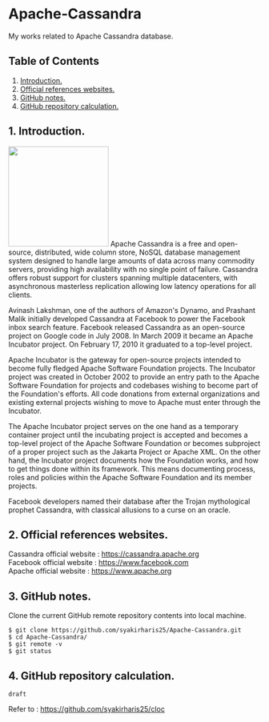# Apache-Cassandra
My works related to Apache Cassandra database.

## Table of Contents
1. [Introduction.](#introduction)
2. [Official references websites.](#references)
3. [GitHub notes.](#github)
4. [GitHub repository calculation.](#calculation)

<a name="introduction"></a>
## 1. Introduction.
<img src="mongodb.jpg" height="200"> 
Apache Cassandra is a free and open-source, distributed, wide column store, NoSQL database management system designed to handle large amounts of data across many commodity servers, providing high availability with no single point of failure. Cassandra offers robust support for clusters spanning multiple datacenters, with asynchronous masterless replication allowing low latency operations for all clients.

Avinash Lakshman, one of the authors of Amazon's Dynamo, and Prashant Malik initially developed Cassandra at Facebook to power the Facebook inbox search feature. Facebook released Cassandra as an open-source project on Google code in July 2008. In March 2009 it became an Apache Incubator project. On February 17, 2010 it graduated to a top-level project.

Apache Incubator is the gateway for open-source projects intended to become fully fledged Apache Software Foundation projects.
The Incubator project was created in October 2002 to provide an entry path to the Apache Software Foundation for projects and codebases wishing to become part of the Foundation's efforts. All code donations from external organizations and existing external projects wishing to move to Apache must enter through the Incubator.

The Apache Incubator project serves on the one hand as a temporary container project until the incubating project is accepted and becomes a top-level project of the Apache Software Foundation or becomes subproject of a proper project such as the Jakarta Project or Apache XML. On the other hand, the Incubator project documents how the Foundation works, and how to get things done within its framework. This means documenting process, roles and policies within the Apache Software Foundation and its member projects.

Facebook developers named their database after the Trojan mythological prophet Cassandra, with classical allusions to a curse on an oracle.

<a name="references"></a>
## 2. Official references websites. <br />
Cassandra official website : https://cassandra.apache.org <br />
Facebook official website : https://www.facebook.com <br />
Apache official website : https://www.apache.org <br />

<a name="github"></a>
## 3. GitHub notes.
Clone the current GitHub remote repository contents into local machine.
```
$ git clone https://github.com/syakirharis25/Apache-Cassandra.git
$ cd Apache-Cassandra/
$ git remote -v
$ git status
```

<a name="calculation"></a>
## 4. GitHub repository calculation.
```
draft
```
Refer to : https://github.com/syakirharis25/cloc
